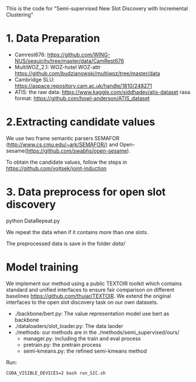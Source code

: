 
This is the code for "Semi-supervised New Slot Discovery with Incremental Clustering"

# 1. Data Preparation
- Camrest676: https://github.com/WING-NUS/sequicity/tree/master/data/CamRest676
- MultiWOZ_2.1: WOZ-hotel WOZ-attr https://github.com/budzianowski/multiwoz/tree/master/data 
- Cambridge SLU:  https://aspace.repository.cam.ac.uk/handle/1810/248271
- ATIS: the raw data: https://www.kaggle.com/siddhadev/atis-dataset  rasa format: https://github.com/howl-anderson/ATIS_dataset

# 2.Extracting candidate values

We use two frame semantic parsers SEMAFOR (http://www.cs.cmu.edu/~ark/SEMAFOR/) and Open-sesame(https://github.com/swabhs/open-sesame). 

To obtain the candidate values, follow the steps in https://github.com/vojtsek/joint-induction


# 3. Data preprocess for open slot discovery

python DataRepeat.py

We repeat the data when if it contains more than one slots.

The preprocessed data is save in the folder *data/*


# Model training

We implement our method using a public TEXTOIR toolkit which contains standard and unified interfaces to ensure fair comparison on different baselines https://github.com/thuiar/TEXTOIR. We extend the original interfaces to the open slot discovery task on our own datasets. 

- ./backbone/bert.py:  The value representation model use bert as backbone
- ./dataloaders/slot_loader.py: The data laoder
- ./methods: our methods are in the ./methods/semi_supervised/ours/
  - manager.py: including the train and eval process
  - pretrain.py: the pretrain process
  - semi-kmeans.py: the refined semi-kmeans method

Run:

```
CUDA_VISIBLE_DEVICES=2 bash run_SIC.sh
```
